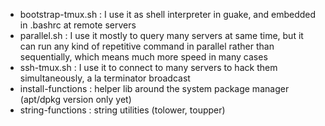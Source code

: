 * bootstrap-tmux.sh : I use it as shell interpreter in guake, and embedded in .bashrc at remote servers
* parallel.sh : I use it mostly to query many servers at same time, but it can run any kind of repetitive command in parallel rather than sequentially, which means much more speed in many cases
* ssh-tmux.sh : I use it to connect to many servers to hack them simultaneously, a la terminator broadcast
* install-functions : helper lib around the system package manager (apt/dpkg version only yet)
* string-functions : string utilities (tolower, toupper)
